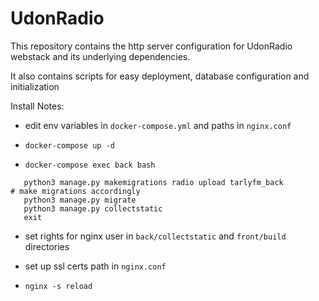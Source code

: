 # UdonRadio
This repository contains the http server configuration for
UdonRadio webstack and its underlying dependencies.

It also contains scripts for easy deployment, database 
configuration and initialization

Install Notes:

- edit env variables in `docker-compose.yml` and paths in
`nginx.conf`

- `docker-compose up -d`

- `docker-compose exec back bash`
```
   python3 manage.py makemigrations radio upload tarlyfm_back
# make migrations accordingly
   python3 manage.py migrate
   python3 manage.py collectstatic
   exit
```

- set rights for nginx user in `back/collectstatic` and
`front/build` directories

- set up ssl certs path in `nginx.conf`

- `nginx -s reload`
